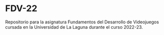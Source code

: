 # FDV-22
Repositorio para la asignatura Fundamentos del Desarrollo de Videojuegos cursada en la Universidad de La Laguna durante el curso 2022-23.
